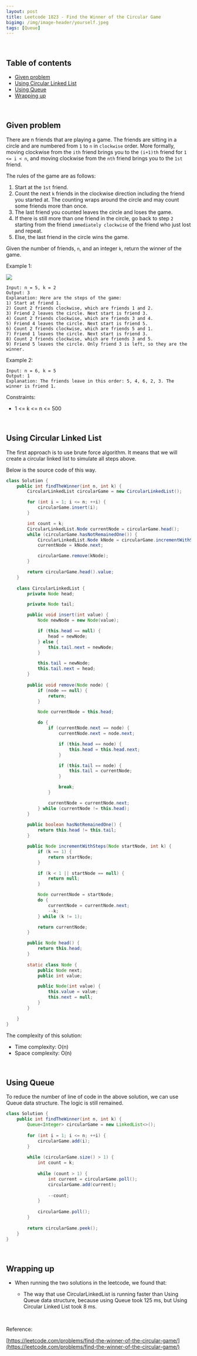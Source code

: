 ```yaml
---
layout: post
title: Leetcode 1823 - Find the Winner of the Circular Game 
bigimg: /img/image-header/yourself.jpeg
tags: [Queue]
---
```





<br>

## Table of contents
- [Given problem](#given-problem)
- [Using Circular Linked List](#using-circular-linked-list)
- [Using Queue](#using-queue)
- [Wrapping up](#wrapping-up)


<br>

## Given problem

There are n friends that are playing a game. The friends are sitting in a circle and are numbered from `1` to `n` in `clockwise` order. More formally, moving clockwise from the `ith` friend brings you to the `(i+1)th` friend for `1 <= i < n`, and moving clockwise from the `nth` friend brings you to the `1st` friend.

The rules of the game are as follows:
1. Start at the `1st` friend.
2. Count the next `k` friends in the clockwise direction including the friend you started at. The counting wraps around the circle and may count some friends more than once.
3. The last friend you counted leaves the circle and loses the game.
4. If there is still more than one friend in the circle, go back to step `2` starting from the friend `immediately clockwise` of the friend who just lost and repeat.
5. Else, the last friend in the circle wins the game.

Given the number of friends, `n`, and an integer `k`, return the winner of the game.

Example 1:

![](../img/Data-structure/queue/leetcode-1700-2.png)

```
Input: n = 5, k = 2
Output: 3
Explanation: Here are the steps of the game:
1) Start at friend 1.
2) Count 2 friends clockwise, which are friends 1 and 2.
3) Friend 2 leaves the circle. Next start is friend 3.
4) Count 2 friends clockwise, which are friends 3 and 4.
5) Friend 4 leaves the circle. Next start is friend 5.
6) Count 2 friends clockwise, which are friends 5 and 1.
7) Friend 1 leaves the circle. Next start is friend 3.
8) Count 2 friends clockwise, which are friends 3 and 5.
9) Friend 5 leaves the circle. Only friend 3 is left, so they are the winner.
```

Example 2:

```
Input: n = 6, k = 5
Output: 1
Explanation: The friends leave in this order: 5, 4, 6, 2, 3. The winner is friend 1.
```

Constraints:
- 1 <= k <= n <= 500


<br>

## Using Circular Linked List

The first approach is to use brute force algorithm. It means that we will create a circular linked list to simulate all steps above.

Below is the source code of this way.

```java
class Solution {
    public int findTheWinner(int n, int k) {
        CircularLinkedList circularGame = new CircularLinkedList();

        for (int i = 1; i <= n; ++i) {
            circularGame.insert(i);
        }

        int count = k;
        CircularLinkedList.Node currentNode = circularGame.head();
        while (circularGame.hasNotRemainedOne()) {
            CircularLinkedList.Node kNode = circularGame.incrementWithSteps(currentNode, count);
            currentNode = kNode.next;

            circularGame.remove(kNode);
        }

        return circularGame.head().value;
    }
    
    class CircularLinkedList {
        private Node head;

        private Node tail;

        public void insert(int value) {
            Node newNode = new Node(value);

            if (this.head == null) {
                head = newNode;
            } else {
                this.tail.next = newNode;
            }

            this.tail = newNode;
            this.tail.next = head;
        }
        
        public void remove(Node node) {
            if (node == null) {
                return;
            }

            Node currentNode = this.head;

            do {
                if (currentNode.next == node) {
                    currentNode.next = node.next;

                    if (this.head == node) {
                        this.head = this.head.next;
                    }

                    if (this.tail == node) {
                        this.tail = currentNode;
                    }

                    break;
                }

                currentNode = currentNode.next;
            } while (currentNode != this.head);
        }
        
        public boolean hasNotRemainedOne() {
            return this.head != this.tail;
        }

        public Node incrementWithSteps(Node startNode, int k) {
            if (k == 1) {
                return startNode;
            }

            if (k < 1 || startNode == null) {
                return null;
            }

            Node currentNode = startNode;
            do {
                currentNode = currentNode.next;
                --k;
            } while (k != 1);

            return currentNode;
        }

        public Node head() {
            return this.head;
        }
        
        static class Node {
            public Node next;
            public int value;

            public Node(int value) {
                this.value = value;
                this.next = null;
            }
        }

    }
}
```

The complexity of this solution:
- Time complexity: O(n)
- Space complexity: O(n)


<br>

## Using Queue

To reduce the number of line of code in the above solution, we can use Queue data structure. The logic is still remained.

```java
class Solution {
    public int findTheWinner(int n, int k) {
        Queue<Integer> circularGame = new LinkedList<>();
        
        for (int i = 1; i <= n; ++i) {
            circularGame.add(i);
        }
        
        while (circularGame.size() > 1) {
            int count = k;
            
            while (count > 1) {
                int current = circularGame.poll();
                circularGame.add(current);
                
                --count;
            }
            
            circularGame.poll();
        }
        
        return circularGame.peek();
    }
}
````


<br>

## Wrapping up

- When running the two solutions in the leetcode, we found that:

    - The way that use CircularLinkedList is running faster than Using Queue data structure, because using Queue took 125 ms, but Using Circular Linked List took 8 ms.


<br>

Reference:

[https://leetcode.com/problems/find-the-winner-of-the-circular-game/](https://leetcode.com/problems/find-the-winner-of-the-circular-game/)
